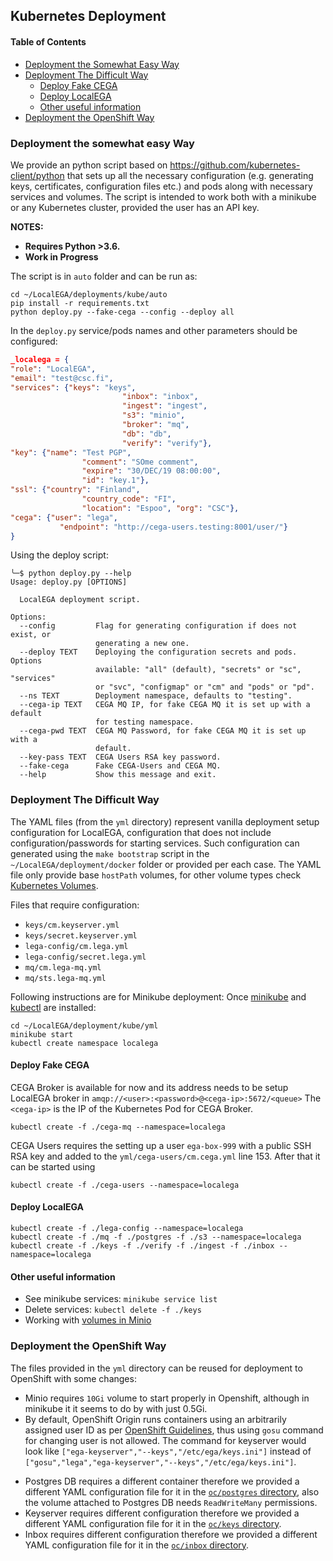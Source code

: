 ## Kubernetes Deployment

#### Table of Contents

- [Deployment the Somewhat Easy Way](#deployment-the-somewhat-easy-way)
- [Deployment The Difficult Way](#deployment-the-difficult-way)
	- [Deploy Fake CEGA](#deploy-fake-cega)
	- [Deploy LocalEGA](#deploy-localega)
	- [Other useful information](#other-useful-information)
- [Deployment the OpenShift Way](#deployment-the-openshift-way)


### Deployment the somewhat easy Way

We provide an python script based on https://github.com/kubernetes-client/python that sets up all the necessary configuration (e.g. generating keys, certificates, configuration files etc.) and pods along with necessary services and volumes.
The script is intended to work both with a minikube or any Kubernetes cluster, provided the user has an API key.

**NOTES:**
  - **Requires Python >3.6.**
  - **Work in Progress**

The script is in `auto` folder and can be run as:
```
cd ~/LocalEGA/deployments/kube/auto
pip install -r requirements.txt
python deploy.py --fake-cega --config --deploy all
```

In the `deploy.py` service/pods names and other parameters should be configured:
```json
_localega = {
"role": "LocalEGA",
"email": "test@csc.fi",
"services": {"keys": "keys",
						 "inbox": "inbox",
						 "ingest": "ingest",
						 "s3": "minio",
						 "broker": "mq",
						 "db": "db",
						 "verify": "verify"},
"key": {"name": "Test PGP",
				"comment": "SOme comment",
				"expire": "30/DEC/19 08:00:00",
				"id": "key.1"},
"ssl": {"country": "Finland",
				"country_code": "FI",
				"location": "Espoo", "org": "CSC"},
"cega": {"user": "lega",
	       "endpoint": "http://cega-users.testing:8001/user/"}
}
```

Using the deploy script:
```
╰─$ python deploy.py --help
Usage: deploy.py [OPTIONS]

  LocalEGA deployment script.

Options:
  --config         Flag for generating configuration if does not exist, or
                   generating a new one.
  --deploy TEXT    Deploying the configuration secrets and pods. Options
                   available: "all" (default), "secrets" or "sc", "services"
                   or "svc", "configmap" or "cm" and "pods" or "pd".
  --ns TEXT        Deployment namespace, defaults to "testing".
  --cega-ip TEXT   CEGA MQ IP, for fake CEGA MQ it is set up with a default
                   for testing namespace.
  --cega-pwd TEXT  CEGA MQ Password, for fake CEGA MQ it is set up with a
                   default.
  --key-pass TEXT  CEGA Users RSA key password.
  --fake-cega      Fake CEGA-Users and CEGA MQ.
  --help           Show this message and exit.
```

### Deployment The Difficult Way

The YAML files (from the `yml` directory) represent vanilla deployment setup configuration for LocalEGA, configuration that does not include configuration/passwords for starting services. Such configuration can generated using the `make bootstrap` script in the `~/LocalEGA/deployment/docker` folder or provided per each case. The YAML file only provide base `hostPath` volumes, for other volume types check [Kubernetes Volumes](https://kubernetes.io/docs/concepts/storage/volumes/).

Files that require configuration:
* `keys/cm.keyserver.yml`
* `keys/secret.keyserver.yml`
* `lega-config/cm.lega.yml`
* `lega-config/secret.lega.yml`
* `mq/cm.lega-mq.yml`
* `mq/sts.lega-mq.yml`

Following instructions are for Minikube deployment:
Once [minikube](https://kubernetes.io/docs/tasks/tools/install-minikube/) and [kubectl](https://kubernetes.io/docs/tasks/tools/install-kubectl/) are installed:

```
cd ~/LocalEGA/deployment/kube/yml
minikube start
kubectl create namespace localega
```
#### Deploy Fake CEGA

CEGA Broker is available for now and its address needs to be setup LocalEGA broker in `amqp://<user>:<password>@<cega-ip>:5672/<queue>`
The `<cega-ip>` is the IP of the Kubernetes Pod for CEGA Broker.
```
kubectl create -f ./cega-mq --namespace=localega
```
CEGA Users requires the setting up a user `ega-box-999` with a public SSH RSA key and added to the `yml/cega-users/cm.cega.yml` line 153.
After that it can be started using

```
kubectl create -f ./cega-users --namespace=localega
```

####  Deploy LocalEGA
```
kubectl create -f ./lega-config --namespace=localega
kubectl create -f ./mq -f ./postgres -f ./s3 --namespace=localega
kubectl create -f ./keys -f ./verify -f ./ingest -f ./inbox --namespace=localega
```

#### Other useful information

* See minikube services: `minikube service list`
* Delete services: `kubectl delete -f ./keys`
* Working with [volumes in Minio](https://vmware.github.io/vsphere-storage-for-kubernetes/documentation/minio.html)

### Deployment the OpenShift Way

The files provided in the `yml` directory can be reused for deployment to OpenShift with some changes:
- Minio requires `10Gi` volume to start properly in Openshift, although in minikube it it seems to do by with just 0.5Gi.
- By default, OpenShift Origin runs containers using an arbitrarily assigned user ID as per [OpenShift Guidelines](https://docs.openshift.org/latest/creating_images/guidelines.html#openshift-specific-guidelines), thus using `gosu` command for changing user is not allowed. The command for keyserver would look like `["ega-keyserver","--keys","/etc/ega/keys.ini"]` instead of `["gosu","lega","ega-keyserver","--keys","/etc/ega/keys.ini"]`.

* Postgres DB requires a different container therefore we provided a different YAML configuration file for it in the [`oc/postgres` directory](oc/postgres), also the volume attached to Postgres DB needs `ReadWriteMany` permissions.
* Keyserver requires different configuration therefore we provided a different YAML configuration file for it in the [`oc/keys` directory](oc/keys).
* Inbox requires different configuration therefore we provided a different YAML configuration file for it in the [`oc/inbox` directory](oc/inbox).

